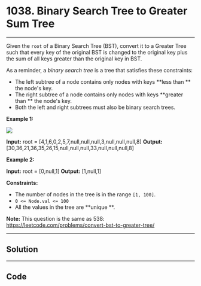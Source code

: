 # 1038. Binary Search Tree to Greater Sum Tree

---

Given the `root` of a Binary Search Tree (BST), convert it to a Greater Tree such that every key of the original BST is changed to the original key plus the sum of all keys greater than the original key in BST.

As a reminder, a _binary search tree_ is a tree that satisfies these constraints:

  * The left subtree of a node contains only nodes with keys **less than ** the node's key.
  * The right subtree of a node contains only nodes with keys **greater than ** the node's key.
  * Both the left and right subtrees must also be binary search trees.



 

**Example 1:**

![](https://assets.leetcode.com/uploads/2019/05/02/tree.png)


**Input:** root = [4,1,6,0,2,5,7,null,null,null,3,null,null,null,8]
**Output:** [30,36,21,36,35,26,15,null,null,null,33,null,null,null,8]


**Example 2:**


**Input:** root = [0,null,1]
**Output:** [1,null,1]


 

**Constraints:**

  * The number of nodes in the tree is in the range `[1, 100]`.
  * `0 <= Node.val <= 100`
  * All the values in the tree are **unique **.



 

**Note:** This question is the same as 538: <https://leetcode.com/problems/convert-bst-to-greater-tree/>

---

## Solution



---

## Code
```python


```